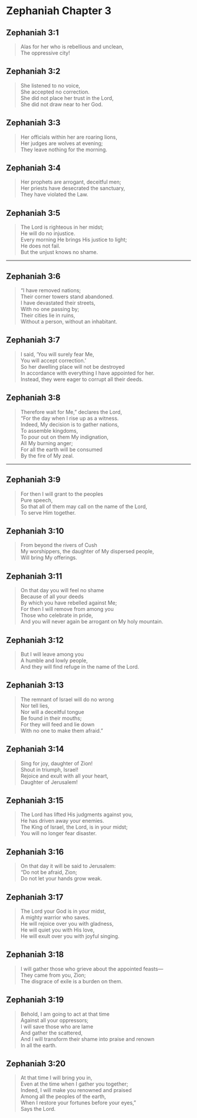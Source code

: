 # Zephaniah Chapter 3

## Zephaniah 3:1

> Alas for her who is rebellious and unclean,  
> The oppressive city!

## Zephaniah 3:2

> She listened to no voice,  
> She accepted no correction.  
> She did not place her trust in the Lord,  
> She did not draw near to her God.

## Zephaniah 3:3

> Her officials within her are roaring lions,  
> Her judges are wolves at evening;  
> They leave nothing for the morning.

## Zephaniah 3:4

> Her prophets are arrogant, deceitful men;  
> Her priests have desecrated the sanctuary,  
> They have violated the Law.

## Zephaniah 3:5

> The Lord is righteous in her midst;  
> He will do no injustice.  
> Every morning He brings His justice to light;  
> He does not fail.  
> But the unjust knows no shame.

---

## Zephaniah 3:6

> “I have removed nations;  
> Their corner towers stand abandoned.  
> I have devastated their streets,  
> With no one passing by;  
> Their cities lie in ruins,  
> Without a person, without an inhabitant.

## Zephaniah 3:7

> I said, ‘You will surely fear Me,  
> You will accept correction.’  
> So her dwelling place will not be destroyed  
> In accordance with everything I have appointed for her.  
> Instead, they were eager to corrupt all their deeds.

## Zephaniah 3:8

> Therefore wait for Me,” declares the Lord,  
> “For the day when I rise up as a witness.  
> Indeed, My decision is to gather nations,  
> To assemble kingdoms,  
> To pour out on them My indignation,  
> All My burning anger;  
> For all the earth will be consumed  
> By the fire of My zeal.

---

## Zephaniah 3:9

> For then I will grant to the peoples  
> Pure speech,  
> So that all of them may call on the name of the Lord,  
> To serve Him together.

## Zephaniah 3:10

> From beyond the rivers of Cush  
> My worshippers, the daughter of My dispersed people,  
> Will bring My offerings.

## Zephaniah 3:11

> On that day you will feel no shame  
> Because of all your deeds  
> By which you have rebelled against Me;  
> For then I will remove from among you  
> Those who celebrate in pride,  
> And you will never again be arrogant on My holy mountain.

## Zephaniah 3:12

> But I will leave among you  
> A humble and lowly people,  
> And they will find refuge in the name of the Lord.

## Zephaniah 3:13

> The remnant of Israel will do no wrong  
> Nor tell lies,  
> Nor will a deceitful tongue  
> Be found in their mouths;  
> For they will feed and lie down  
> With no one to make them afraid.”

## Zephaniah 3:14

> Sing for joy, daughter of Zion!  
> Shout in triumph, Israel!  
> Rejoice and exult with all your heart,  
> Daughter of Jerusalem!

## Zephaniah 3:15

> The Lord has lifted His judgments against you,  
> He has driven away your enemies.  
> The King of Israel, the Lord, is in your midst;  
> You will no longer fear disaster.

## Zephaniah 3:16

> On that day it will be said to Jerusalem:  
> “Do not be afraid, Zion;  
> Do not let your hands grow weak.

## Zephaniah 3:17

> The Lord your God is in your midst,  
> A mighty warrior who saves.  
> He will rejoice over you with gladness,  
> He will quiet you with His love,  
> He will exult over you with joyful singing.

## Zephaniah 3:18

> I will gather those who grieve about the appointed feasts—  
> They came from you, Zion;  
> The disgrace of exile is a burden on them.

## Zephaniah 3:19

> Behold, I am going to act at that time  
> Against all your oppressors;  
> I will save those who are lame  
> And gather the scattered,  
> And I will transform their shame into praise and renown  
> In all the earth.

## Zephaniah 3:20

> At that time I will bring you in,  
> Even at the time when I gather you together;  
> Indeed, I will make you renowned and praised  
> Among all the peoples of the earth,  
> When I restore your fortunes before your eyes,”  
> Says the Lord.
